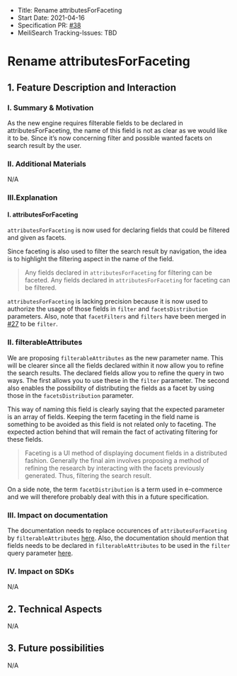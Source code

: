 - Title: Rename attributesForFaceting
- Start Date: 2021-04-16
- Specification PR: [#38](https://github.com/meilisearch/specifications/pull/38)
- MeiliSearch Tracking-Issues: TBD

# Rename attributesForFaceting

## 1. Feature Description and Interaction

### I. Summary & Motivation

As the new engine requires filterable fields to be declared in attributesForFaceting, the name of this field is not as clear as we would like it to be. Since it’s now concerning filter and possible wanted facets on search result by the user.

### II. Additional Materials
N/A

### III.Explanation

#### I. attributesForFaceting

`attributesForFaceting` is now used for declaring fields that could be filtered and given as facets.

Since faceting is also used to filter the search result by navigation, the idea is to highlight the filtering aspect in the name of the field.

> Any fields declared in `attributesForFaceting` for filtering can be faceted. Any fields declared in `attributesForFaceting` for faceting can be filtered.

`attributesForFaceting` is lacking precision because it is now used to authorize the usage of those fields in `filter` and `facetsDistribution` parameters. Also, note that `facetFilters` and `filters` have been merged in [#27](https://github.com/meilisearch/specifications/pull/27) to be `filter`.

### II. filterableAttributes

We are proposing `filterableAttributes` as the new parameter name. This will be clearer since all the fields declared within it now allow you to refine the search results. The declared fields allow you to refine the query in two ways. The first allows you to use these in the `filter` parameter. The second also enables the possibility of distributing the fields as a facet by using those in the `facetsDistribution` parameter.

This way of naming this field is clearly saying that the expected parameter is an array of fields. Keeping the term faceting in the field name is something to be avoided as this field is not related only to faceting. The expected action behind that will remain the fact of activating filtering for these fields.

> Faceting is a UI method of displaying document fields in a distributed fashion. Generally the final aim involves proposing a method of refining the research by interacting with the facets previously generated. Thus, filtering the search result.

On a side note, the term `facetDistribution` is a term used in e-commerce and we will therefore probably deal with this in a future specification.

### III. Impact on documentation

The documentation needs to replace occurences of `attributesForFaceting` by `filterableAttributes` [here](https://docs.meilisearch.com/reference/features/faceted_search.html#filters-or-facets). Also, the documentation should mention that fields needs to be declared in `filterableAttributes` to be used in the `filter` query parameter [here](https://docs.meilisearch.com/reference/features/filtering.html#filtering).


### IV. Impact on SDKs
N/A

## 2. Technical Aspects
N/A

## 3. Future possibilities
N/A